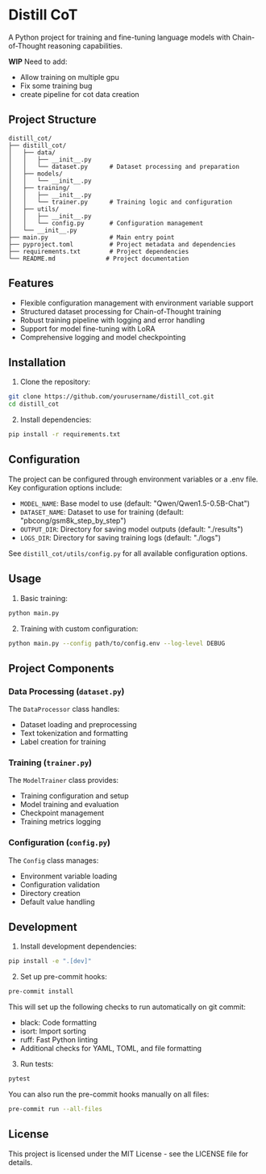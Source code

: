 # Distill CoT

A Python project for training and fine-tuning language models with Chain-of-Thought reasoning capabilities.

**WIP**
Need to add:

- Allow training on multiple gpu
- Fix some training bug
- create pipeline for cot data creation

## Project Structure

```
distill_cot/
├── distill_cot/
│   ├── data/
│   │   ├── __init__.py
│   │   └── dataset.py      # Dataset processing and preparation
│   ├── models/
│   │   └── __init__.py
│   ├── training/
│   │   ├── __init__.py
│   │   └── trainer.py      # Training logic and configuration
│   ├── utils/
│   │   ├── __init__.py
│   │   └── config.py       # Configuration management
│   └── __init__.py
├── main.py                 # Main entry point
├── pyproject.toml          # Project metadata and dependencies
├── requirements.txt        # Project dependencies
└── README.md              # Project documentation
```

## Features

- Flexible configuration management with environment variable support
- Structured dataset processing for Chain-of-Thought training
- Robust training pipeline with logging and error handling
- Support for model fine-tuning with LoRA
- Comprehensive logging and model checkpointing

## Installation

1. Clone the repository:

```bash
git clone https://github.com/yourusername/distill_cot.git
cd distill_cot
```

2. Install dependencies:

```bash
pip install -r requirements.txt
```

## Configuration

The project can be configured through environment variables or a .env file. Key configuration options include:

- `MODEL_NAME`: Base model to use (default: "Qwen/Qwen1.5-0.5B-Chat")
- `DATASET_NAME`: Dataset to use for training (default: "pbcong/gsm8k_step_by_step")
- `OUTPUT_DIR`: Directory for saving model outputs (default: "./results")
- `LOGS_DIR`: Directory for saving training logs (default: "./logs")

See `distill_cot/utils/config.py` for all available configuration options.

## Usage

1. Basic training:

```bash
python main.py
```

2. Training with custom configuration:

```bash
python main.py --config path/to/config.env --log-level DEBUG
```

## Project Components

### Data Processing (`dataset.py`)

The `DataProcessor` class handles:

- Dataset loading and preprocessing
- Text tokenization and formatting
- Label creation for training

### Training (`trainer.py`)

The `ModelTrainer` class provides:

- Training configuration and setup
- Model training and evaluation
- Checkpoint management
- Training metrics logging

### Configuration (`config.py`)

The `Config` class manages:

- Environment variable loading
- Configuration validation
- Directory creation
- Default value handling

## Development

1. Install development dependencies:

```bash
pip install -e ".[dev]"
```

2. Set up pre-commit hooks:

```bash
pre-commit install
```

This will set up the following checks to run automatically on git commit:

- black: Code formatting
- isort: Import sorting
- ruff: Fast Python linting
- Additional checks for YAML, TOML, and file formatting

3. Run tests:

```bash
pytest
```

You can also run the pre-commit hooks manually on all files:

```bash
pre-commit run --all-files
```

## License

This project is licensed under the MIT License - see the LICENSE file for details.
